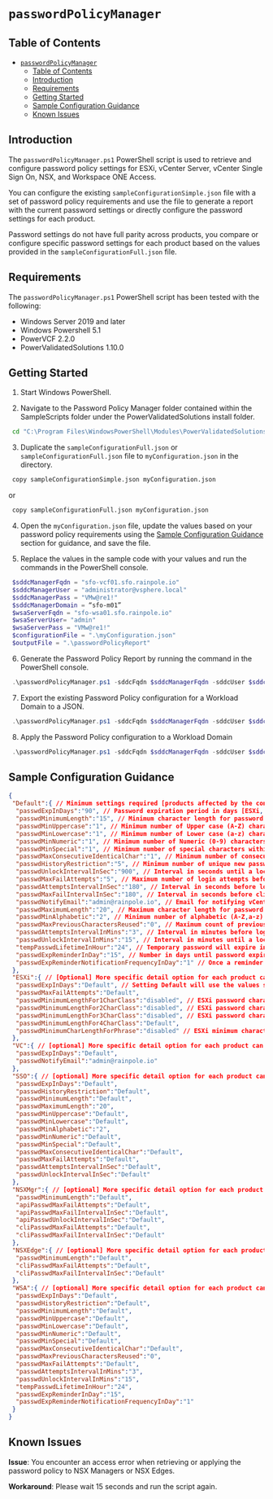 # `passwordPolicyManager`

## Table of Contents

- [`passwordPolicyManager`](#passwordpolicymanager)
	- [Table of Contents](#table-of-contents)
	- [Introduction](#introduction)
	- [Requirements](#requirements)
	- [Getting Started](#getting-started)
	- [Sample Configuration Guidance](#sample-configuration-guidance)
	- [Known Issues](#known-issues)

## Introduction

The `passwordPolicyManager.ps1` PowerShell script is used to retrieve and configure password policy settings for ESXi, vCenter Server, vCenter Single Sign On, NSX, and Workspace ONE Access.

You can configure the existing `sampleConfigurationSimple.json` file with a set of password policy requirements and use the file to generate a report with the current password settings or directly configure the password settings for each product.

Password settings do not have full parity across products, you compare or configure specific password settings for each product based on the values provided in the `sampleConfigurationFull.json` file.

## Requirements

The `passwordPolicyManager.ps1` PowerShell script has been tested with the following:

- Windows Server 2019 and later
- Windows Powershell 5.1
- PowerVCF 2.2.0
- PowerValidatedSolutions 1.10.0

## Getting Started

1. Start Windows PowerShell.

2. Navigate to the Password Policy Manager folder contained within the SampleScripts folder under the PowerValidatedSolutions install folder.

``` bash
 cd "C:\Program Files\WindowsPowerShell\Modules\PowerValidatedSolutions\<PowerValidatedSolutions-version>\SampleScripts\ppm"
```

3. Duplicate the `sampleConfigurationFull.json` or `sampleConfigurationFull.json` file to `myConfiguration.json` in the directory.

``` bash
 copy sampleConfigurationSimple.json myConfiguration.json
```

or

``` bash
 copy sampleConfigurationFull.json myConfiguration.json
```

4. Open the `myConfiguration.json` file, update the values based on your password policy requirements using the [Sample Configuration Guidance](#sample-configuration-guidance) section for guidance, and save the file.

5. Replace the values in the sample code with your values and run the commands in the PowerShell console.

``` powerShell
 $sddcManagerFqdn = "sfo-vcf01.sfo.rainpole.io"
 $sddcManagerUser = "administrator@vsphere.local"
 $sddcManagerPass = "VMw@re1!"
 $sddcManagerDomain = “sfo-m01”
 $wsaServerFqdn = "sfo-wsa01.sfo.rainpole.io"
 $wsaServerUser= "admin"
 $wsaServerPass = "VMw@re1!"
 $configurationFile = ".\myConfiguration.json"
 $outputFile = ".\passwordPolicyReport"
```

6. Generate the Password Policy Report by running the command in the PowerShell console.

``` powerShell
 .\passwordPolicyManager.ps1 -sddcFqdn $sddcManagerFqdn -sddcUser $sddcManagerUser -sddcPass $sddcManagerPass -sddcDomain $sddcManagerDomain -wsaFqdn $wsaServerFqdn -wsaUser $wsaServerUser -wsaPass $wsaServerPass -commonPolicyFile $configurationFile -outputFile $outputFile -publishHTML
```

7. Export the existing Password Policy configuration for a Workload Domain to a JSON.

``` powerShell
 .\passwordPolicyManager.ps1 -sddcFqdn $sddcManagerFqdn -sddcUser $sddcManagerUser -sddcPass $sddcManagerPass -sddcDomain $sddcManagerDomain -wsaFqdn $wsaServerFqdn -wsaUser $wsaServerUser -wsaPass $wsaServerPass -commonPolicyFile $configurationFile -outputFile $outputFile -publishJSON
```

8. Apply the Password Policy configuration to a Workload Domain

```powershell
 .\passwordPolicyManager.ps1 -sddcFqdn $sddcManagerFqdn -sddcUser $sddcManagerUser -sddcPass $sddcManagerPass -sddcDomain $sddcManagerDomain -wsaFqdn $wsaServerFqdn -wsaUser $wsaServerUser -wsaPass $wsaServerPass -commonPolicyFile $configurationFile -applyPasswordPolicy
```

## Sample Configuration Guidance

```json
{
 "Default":{ // Minimum settings required [products affected by the configuration].
  "passwdExpInDays":"90", // Password expiration period in days [ESXi, VC, SSO, WSA]; default password expires every 90 days.
  "passwdMinimumLength":"15", // Minimum character length for password in number of characters [ESXi, SSO, NSX, WSA]; default minimum is 15 characters.
  "passwdMinUppercase":"1", // Minimum number of Upper case (A-Z) characters within the password [SSO, WSA]; default minimum is 1 upper case character.
  "passwdMinLowercase":"1", // Minimum number of Lower case (a-z) characters within the password [SSO, WSA]; default minimum is 1 lower case character.
  "passwdMinNumeric":"1", // Minimum number of Numeric (0-9) characters within the password[SSO, WSA]; default minimum is 1 numeric character.
  "passwdMinSpecial":"1", // Minimum number of special characters within the password [SSO, WSA]; default minimum is 1 special character.
  "passwdMaxConsecutiveIdenticalChar":"1", // Minimum number of consecutive identical character within the password [SSO, WSA]; default is only 3 consecutive.
  "passwdHistoryRestriction":"5", // Minimum number of unique new passwords before an old password can be reused [SSO, WSA]; default is 5 unique password.
  "passwdUnlockIntervalInSec":"900", // Interval in seconds until a locked account automatically unlocks [SSO, WSA, NSX]; default is 15 mins
  "passwdMaxFailAttempts":"5", // Maximum number of login attempts before account auto lock [SSO, WSA]; default is 5 attempts.
  "passwdAttemptsIntervalInSec":"180", // Interval in seconds before login attempts counter resets [SSO, WSA]; default is 3 mins.
  "passwdMaxFailIntervalInSec":"180", // Interval in seconds before cli login attempts counter resets[SSO, NSX]; default is 3 mins.
  "passwdNotifyEmail":"admin@rainpole.io", // Email for notifying vCenter Server appliance password expiration date [VC].
  "passwdMaximumLength":"20", // Maximum character length for password in number of characters [SSO]; default is 20 characters.
  "passwdMinAlphabetic":"2", // Minimum number of alphabetic (A-Z,a-z) characters in the password [SSO]; default is 2 characters.
  "passwdMaxPreviousCharactersReused":"0", // Maximum count of previous character reused [WSA], example if this is set to 2 and an old password is "VMware" then new password cannot contain "VM"; default is 0 which is disabled.
  "passwdAttemptsIntervalInMins":"3", // Interval in minutes before login attempts counter resets[WSA]; default is 3 mins.
  "passwdUnlockIntervalInMins":"15", // Interval in minutes until a locked account automatically unlocks[WSA]; default is 15 mins.
  "tempPasswdLifetimeInHour":"24", // Temporary password will expire in how many hours[WSA]; default is 24 hours.
  "passwdExpReminderInDay":"15", // Number in days until password expiration before a reminder notice is send out[WSA]; default is 15 days.
  "passwdExpReminderNotificationFrequencyInDay":"1" // Once a reminder notice is send, number of duration before the next reminder notice is sent [WSA]; default is 1 day.
 },
 "ESXi":{ // [Optional] More specific detail option for each product can be set within the configuration JSON.
  "passwdExpInDays":"Default", // Setting Default will use the values set in the Default section
  "passwdMaxFailAttempts":"Default",
  "passwdMinimumLengthFor1CharClass":"disabled", // ESXi password character length required for 1 character class set, set "disable" for not allowing password to have 1 character class set.
  "passwdMinimumLengthFor2CharClass":"disabled", // ESXi password character length required for 2 character class set, set "disable" for not allowing password to have 2 character class set.
  "passwdMinimumLengthFor3CharClass":"disabled", // ESXi password character length required for 3 character class set, set "disable" for not allowing password to have 3 character class set.
  "passwdMinimumLengthFor4CharClass":"Default",
  "passwdMinimumCharLengthForPhrase":"disabled" // ESXi minimum character length for password phrase, set "disable" for not allowing password phrase.
 },
 "VC":{ // [optional] More specific detail option for each product can be set within the configuration JSON.
  "passwdExpInDays":"Default",
  "passwdNotifyEmail":"admin@rainpole.io"
 },
 "SSO":{ // [optional] More specific detail option for each product can be set within the configuration JSON.
  "passwdExpInDays":"Default",
  "passwdHistoryRestriction":"Default",
  "passwdMinimumLength":"Default",
  "passwdMaximumLength":"20",
  "passwdMinUppercase":"Default",
  "passwdMinLowercase":"Default",
  "passwdMinAlphabetic":"2",
  "passwdMinNumeric":"Default",
  "passwdMinSpecial":"Default",
  "passwdMaxConsecutiveIdenticalChar":"Default",
  "passwdMaxFailAttempts":"Default",
  "passwdAttemptsIntervalInSec":"Default",
  "passwdUnlockIntervalInSec":"Default"
 },
 "NSXMgr":{ // [optional] More specific detail option for each product can be set within the configuration JSON.
  "passwdMinimumLength":"Default",
  "apiPasswdMaxFailAttempts":"Default",
  "apiPasswdMaxFailIntervalInSec":"Default",
  "apiPasswdUnlockIntervalInSec":"Default",
  "cliPasswdMaxFailAttempts":"Default",
  "cliPasswdMaxFailIntervalInSec":"Default"
 },
 "NSXEdge":{ // [optional] More specific detail option for each product can be set within the configuration JSON.
  "passwdMinimumLength":"Default",
  "cliPasswdMaxFailAttempts":"Default",
  "cliPasswdMaxFailIntervalInSec":"Default"
 },
 "WSA":{ // [optional] More specific detail option for each product can be set within the configuration JSON.
  "passwdExpInDays":"Default",
  "passwdHistoryRestriction":"Default",
  "passwdMinimumLength":"Default",
  "passwdMinUppercase":"Default",
  "passwdMinLowercase":"Default",
  "passwdMinNumeric":"Default",
  "passwdMinSpecial":"Default",
  "passwdMaxConsecutiveIdenticalChar":"Default",
  "passwdMaxPreviousCharactersReused":"0",
  "passwdMaxFailAttempts":"Default",
  "passwdAttemptsIntervalInMins":"3",
  "passwdUnlockIntervalInMins":"15",
  "tempPasswdLifetimeInHour":"24",
  "passwdExpReminderInDay":"15",
  "passwdExpReminderNotificationFrequencyInDay":"1"
 }
}
```

## Known Issues

**Issue**: You encounter an access error when retrieving or applying the password policy to NSX Managers or NSX Edges.

**Workaround**: Please wait 15 seconds and run the script again.
